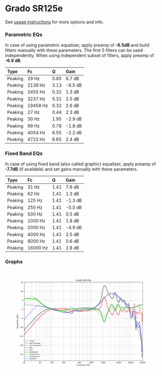 # Grado SR125e
See [usage instructions](https://github.com/jaakkopasanen/AutoEq#usage) for more options and info.

### Parametric EQs
In case of using parametric equalizer, apply preamp of **-6.5dB** and build filters manually
with these parameters. The first 5 filters can be used independently.
When using independent subset of filters, apply preamp of **-6.9 dB**.

| Type    | Fc       |    Q | Gain    |
|:--------|:---------|:-----|:--------|
| Peaking | 29 Hz    | 0.85 | 6.7 dB  |
| Peaking | 2139 Hz  | 3.13 | -8.5 dB |
| Peaking | 2455 Hz  | 0.32 | 1.3 dB  |
| Peaking | 3237 Hz  | 5.31 | 2.5 dB  |
| Peaking | 19458 Hz | 0.32 | 2.6 dB  |
| Peaking | 27 Hz    | 0.44 | 2.3 dB  |
| Peaking | 30 Hz    | 1.95 | -2.9 dB |
| Peaking | 99 Hz    | 0.78 | -1.8 dB |
| Peaking | 4054 Hz  | 6.55 | -2.2 dB |
| Peaking | 4722 Hz  | 6.65 | 2.4 dB  |

### Fixed Band EQs
In case of using fixed band (also called graphic) equalizer, apply preamp of **-7.7dB**
(if available) and set gains manually with these parameters.

| Type    | Fc       |    Q | Gain    |
|:--------|:---------|:-----|:--------|
| Peaking | 31 Hz    | 1.41 | 7.6 dB  |
| Peaking | 62 Hz    | 1.41 | 1.3 dB  |
| Peaking | 125 Hz   | 1.41 | -1.3 dB |
| Peaking | 250 Hz   | 1.41 | -0.0 dB |
| Peaking | 500 Hz   | 1.41 | 0.5 dB  |
| Peaking | 1000 Hz  | 1.41 | 1.8 dB  |
| Peaking | 2000 Hz  | 1.41 | -4.9 dB |
| Peaking | 4000 Hz  | 1.41 | 2.5 dB  |
| Peaking | 8000 Hz  | 1.41 | 0.6 dB  |
| Peaking | 16000 Hz | 1.41 | 2.8 dB  |

### Graphs
![](./Grado%20SR125e.png)